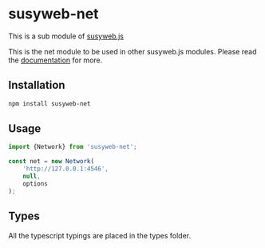 # susyweb-net

This is a sub module of [susyweb.js][repo]

This is the net module to be used in other susyweb.js modules.
Please read the [documentation][docs] for more.

## Installation

```bash
npm install susyweb-net
```

## Usage

```js
import {Network} from 'susyweb-net';

const net = new Network(
    'http://127.0.0.1:4546',
    null,
    options
);
```

## Types 

All the typescript typings are placed in the types folder. 

[docs]: http://susywebjs.readthedocs.io/en/1.0/
[repo]: https://octonion.institute/susy-js/susyweb.js
